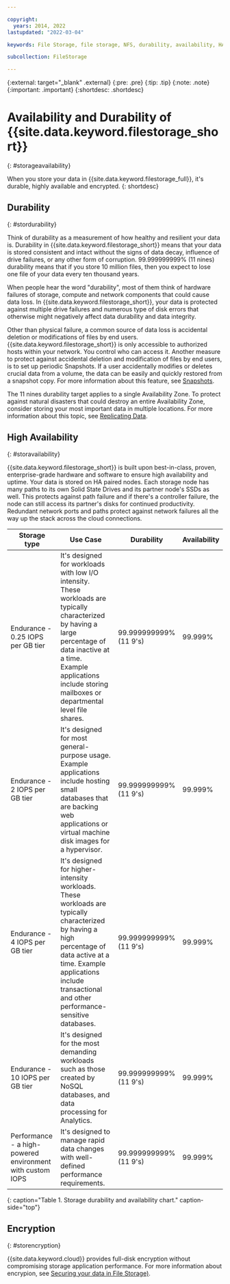 ```yaml
---

copyright:
  years: 2014, 2022
lastupdated: "2022-03-04"

keywords: File Storage, file storage, NFS, durability, availability, HA, high-availability, data loss, data integrity, 

subcollection: FileStorage

---
```

{:external: target="_blank" .external}
{:pre: .pre}
{:tip: .tip}
{:note: .note}
{:important: .important}
{:shortdesc: .shortdesc}

# Availability and Durability of {{site.data.keyword.filestorage_short}}
{: #storageavailability}

When you store your data in {{site.data.keyword.filestorage_full}}, it's durable, highly available and encrypted.
{: shortdesc}

## Durability
{: #stordurability}

Think of durability as a measurement of how healthy and resilient your data is. Durability in {{site.data.keyword.filestorage_short}} means that your data is stored consistent and intact without the signs of data decay, influence of drive failures, or any other form of corruption. 99.999999999% (11 nines) durability means that if you store 10 million files, then you expect to lose one file of your data every ten thousand years.

When people hear the word "durability", most of them think of hardware failures of storage, compute and network components that could cause data loss. In {{site.data.keyword.filestorage_short}}, your data is protected against multiple drive failures and numerous type of disk errors that otherwise might negatively affect data durability and data integrity.

Other than physical failure, a common source of data loss is accidental deletion or modifications of files by end users. {{site.data.keyword.filestorage_short}} is only accessible to authorized hosts within your network. You control who can access it. Another measure to protect against accidental deletion and modification of files by end users, is to set up periodic Snapshots. If a user accidentally modifies or deletes crucial data from a volume, the data can be easily and quickly restored from a snapshot copy. For more information about this feature, see [Snapshots](/docs/FileStorage?topic=FileStorage-snapshot).

The 11 nines durability target applies to a single Availability Zone. To protect against natural disasters that could destroy an entire Availability Zone, consider storing your most important data in multiple locations. For more information about this topic, see [Replicating Data](/docs/FileStorage?topic=FileStorage-replicatio).

## High Availability
{: #storavailability}

{{site.data.keyword.filestorage_short}} is built upon best-in-class, proven, enterprise-grade hardware and software to ensure high availability and uptime. Your data is stored on HA paired nodes. Each storage node has many paths to its own Solid State Drives and its partner node's SSDs as well. This protects against path failure and if there's a controller failure, the node can still access its partner's disks for continued productivity. Redundant network ports and paths protect against network failures all the way up the stack across the cloud connections.

| Storage type | Use Case | Durability | Availability |
|--------------|----------|------------|--------------|
| Endurance -  0.25 IOPS per GB tier  |  It's designed for workloads with low I/O intensity. These workloads are typically characterized by having a large percentage of data inactive at a time. Example applications include storing mailboxes or departmental level file shares. | 99.999999999% (11 9's) | 99.999%       |
| Endurance - 2 IOPS per GB tier | It's designed for most general-purpose usage. Example applications include hosting small databases that are backing web applications or virtual machine disk images for a hypervisor.| 99.999999999% (11 9's) | 99.999% |
| Endurance - 4 IOPS per GB tier| It's designed for higher-intensity workloads. These workloads are typically characterized by having a high percentage of data active at a time. Example applications include transactional and other performance-sensitive databases. | 99.999999999% (11 9's) | 99.999% |
| Endurance - 10 IOPS per GB tier| It's designed for the most demanding workloads such as those created by NoSQL databases, and data processing for Analytics. | 99.999999999% (11 9's) | 99.999% |
| Performance - a high-powered environment with custom IOPS | It's designed to manage rapid data changes with well-defined performance requirements. | 99.999999999% (11 9's) | 99.999% |
{: caption="Table 1. Storage durability and availability chart." caption-side="top"}

## Encryption
{: #storencryption}

{{site.data.keyword.cloud}} provides full-disk encryption without compromising storage application performance. For more information about encrypion, see [Securing your data in File Storage)](/docs/FileStorage?topic=FileStorage-mng-data).

